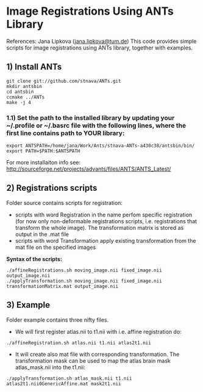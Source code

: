 # Image Registrations Using ANTs Library
References: Jana Lipkova (jana.lipkova@tum.de)
This code provides simple scripts for image registrations using ANTs library, together with examples.
 
## 1) Install ANTs
```
git clone git://github.com/stnava/ANTs.git
mkdir antsbin
cd antsbin
ccmake ../ANTs
make -j 4
```

### 1.1) Set the path to the installed library by updating your ~/.profile or ~/.basrc file with the following lines, where the first line contains path to YOUR library:
```
export ANTSPATH=/home/jana/Work/Ants/stnava-ANTs-a430c38/antsbin/bin/
export PATH=$PATH:$ANTSPATH
```

For more installaiton info see: http://sourceforge.net/projects/advants/files/ANTS/ANTS_Latest/


## 2) Registrations scripts
Folder source contains scripts for registration:
 * scripts with word Registration in the name perfom specific registration (for now only non-deformable registrations scripts, i.e. registrations that transform the whole image). The transformation matrix is stored as output in the .mat file
 * scripts with word Transformation apply existing transformation from the mat file on the specified images


**Syntax of the scripts:**
```
./affineRegistrations.sh moving_image.nii fixed_image.nii output_image.nii
./applyTransformation.sh moving_image.nii fixed_image.nii transformationMatrix.mat output_image.nii
```

## 3) Example
Folder example contains three nifty files. 
* We will first register atlas.nii to t1.nii with i.e. affine registration do:
```
./affineRegistration.sh atlas.nii t1.nii atlas2t1.nii
```

* It will create also mat file with corresponding transformation. The transformation mask can be used to map the atlas brain mask atlas_mask.nii into the t1.nii:
```
./applyTransformation.sh atlas_mask.nii t1.nii atlas2t1.nii0GenericAffine.mat mask2t1.nii
```

